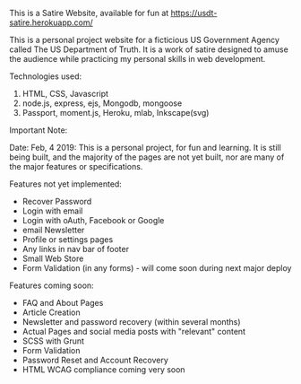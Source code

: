 This is a Satire Website, available for fun at https://usdt-satire.herokuapp.com/

This is a personal project website for a ficticious US Government Agency called The US Department of Truth. It is a work of satire designed to amuse the audience while practicing my personal skills in web development.

Technologies used:
1. HTML, CSS, Javascript
2. node.js, express, ejs, Mongodb, mongoose
3. Passport, moment.js, Heroku, mlab, Inkscape(svg)


Important Note: 

Date: Feb, 4 2019: This is a personal project, for fun and learning. It is still being built, and the majority of the pages are not yet built, nor are many of the major features or specifications.

Features not yet implemented:
- Recover Password
- Login with email
- Login with oAuth, Facebook or Google
- email Newsletter
- Profile or settings pages
- Any links in nav bar of footer
- Small Web Store
- Form Validation (in any forms) - will come soon during next major deploy

Features coming soon:
- FAQ and About Pages
- Article Creation
- Newsletter and password recovery (within several months)
- Actual Pages and social media posts with "relevant" content
- SCSS with Grunt
- Form Validation
- Password Reset and Account Recovery
- HTML WCAG compliance coming very soon

